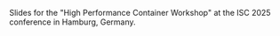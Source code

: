 Slides for the "High Performance Container Workshop" at the ISC 2025 conference in Hamburg, Germany.
